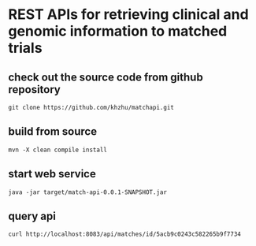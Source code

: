 # REST APIs for retrieving clinical and genomic information to matched trials
## check out the source code from github repository
```
git clone https://github.com/khzhu/matchapi.git
```
## build from source
```
mvn -X clean compile install
```
## start web service
```
java -jar target/match-api-0.0.1-SNAPSHOT.jar
```
## query api
```
curl http://localhost:8083/api/matches/id/5acb9c0243c582265b9f7734
```
